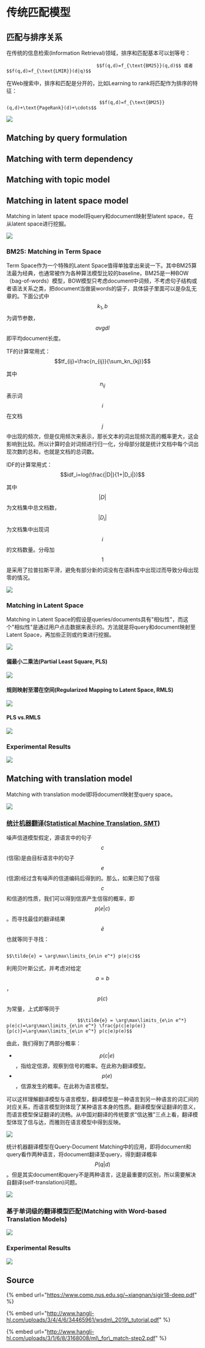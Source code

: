 # 传统匹配模型

## 匹配与排序关系

在传统的信息检索\(Information Retrieval\)领域，排序和匹配基本可以划等号：

                                     $$f(q,d)=f_{\text{BM25}}(q,d)$$ 或者 $$f(q,d)=f_{\text{LMIR}}(d|q)$$

在Web搜索中，排序和匹配是分开的，比如Learning to rank将匹配作为排序的特征：

                                      $$f(q,d)=f_{\text{BM25}}(q,d)+\text{PageRank}(d)+\cdots$$ 

![](../../../.gitbook/assets/timline-jie-tu-20190325150250.png)

## Matching by query formulation

## Matching with term dependency

## Matching with topic model

## Matching in latent space model

Matching in latent space model将query和document映射至latent space，在从latent space进行挖掘。

![](../../../.gitbook/assets/timline-jie-tu-20190325150506.png)

### BM25: Matching in Term Space

Term Space作为一个特殊的Latent Space值得单独拿出来说一下。其中BM25算法最为经典，也通常被作为各种算法模型比较的baseline，BM25是一种BOW（bag-of-words）模型，BOW模型只考虑document中词频，不考虑句子结构或者语法关系之类，把document当做装words的袋子，具体袋子里面可以是杂乱无章的。下面公式中 $$k_1,b$$ 为调节参数， $$avgdl$$ 即平均document长度。

TF的计算常用式： $$tf_{ij}=\frac{n_{ij}}{\sum_kn_{kj}}$$ 

其中 $$n_{ij}$$ 表示词 $$i$$ 在文档 $$j$$ 中出现的频次，但是仅用频次来表示，那长文本的词出现频次高的概率更大，这会影响到比较。所以计算时会对词频进行归一化，分母部分就是统计文档中每个词出现次数的总和，也就是文档的总词数。

IDF的计算常用式： $$idf_i=log(\frac{|D|}{1+|D_i|})$$ 

其中 $$|D|$$ 为文档集中总文档数， $$|D_i|$$ 为文档集中出现词 $$i$$ 的文档数量。分母加 $$1$$ 是采用了拉普拉斯平滑，避免有部分新的词没有在语料库中出现过而导致分母出现零的情况。

![](../../../.gitbook/assets/timline-jie-tu-20190325150908.png)

### Matching in Latent Space

Matching in Latent Space的假设是queries/documents具有"相似性"，而这个"相似性"是通过用户点击数据来表示的。方法就是将query和document映射至Latent Space，再加些正则或约束进行挖掘。

![](../../../.gitbook/assets/timline-jie-tu-20190325155606.png)

#### 偏最小二乘法\(Partial Least Square, PLS\)

![](../../../.gitbook/assets/timline-jie-tu-20190325155838.png)

#### 规则映射至潜在空间\(Regularized Mapping to Latent Space, RMLS\)

![](../../../.gitbook/assets/timline-jie-tu-20190325155907.png)

#### PLS vs.RMLS

![](../../../.gitbook/assets/timline-jie-tu-20190325155932.png)

### Experimental Results

![](../../../.gitbook/assets/timline-jie-tu-20190325161420.png)

## Matching with translation model

Matching with translation model即将document映射至query space。

![](../../../.gitbook/assets/timline-jie-tu-20190325150539.png)

### [统计机器翻译\(Statistical Machine Translation, SMT\)](https://zh.wikipedia.org/wiki/%E7%BB%9F%E8%AE%A1%E6%9C%BA%E5%99%A8%E7%BF%BB%E8%AF%91)

噪声信道模型假定，源语言中的句子 $$c$$ \(信宿\)是由目标语言中的句子 $$e$$ \(信源\)经过含有噪声的信道编码后得到的。那么，如果已知了信宿 $$c$$ 和信道的性质，我们可以得到信源产生信宿的概率，即 $$p(e|c)$$  。而寻找最佳的翻译结果 $$\tilde{e}$$ 也就等同于寻找：

                                                                $$\tilde{e} = \arg\max\limits_{e\in e^*} p(e|c)$$ 

利用贝叶斯公式，并考虑对给定 $$a = b$$ ， $$p(c)$$ 为常量，上式即等同于

                              $$\tilde{e} = \arg\max\limits_{e\in e^*} p(e|c)=\arg\max\limits_{e\in e^*} \frac{p(c|e)p(e)}{p(c)}=\arg\max\limits_{e\in e^*} p(c|e)p(e)$$ 

由此，我们得到了两部分概率：

* $$p(c|e)$$ ，指给定信源，观察到信号的概率。在此称为翻译模型。
* $$p(e)$$ ，信源发生的概率。在此称为语言模型。

可以这样理解翻译模型与语言模型，翻译模型是一种语言到另一种语言的词汇间的对应关系，而语言模型则体现了某种语言本身的性质。翻译模型保证翻译的意义，而语言模型保证翻译的流畅。从中国对翻译的传统要求“信达雅”三点上看，翻译模型体现了信与达，而雅则在语言模型中得到反映。

![](../../../.gitbook/assets/timline-jie-tu-20190325161849.png)

统计机器翻译模型在Query-Document Matching中的应用，即将document和query看作两种语言，将document翻译至query，得到翻译概率 $$P(q|d)$$ 。但是其实document和query不是两种语言，这是最重要的区别，所以需要解决自翻译\(self-translation\)问题。

![](../../../.gitbook/assets/timline-jie-tu-20190325163511.png)

### 基于单词级的翻译模型匹配\(Matching with Word-based Translation Models\)

![](../../../.gitbook/assets/timline-jie-tu-20190325163958.png)

### Experimental Results

![](../../../.gitbook/assets/timline-jie-tu-20190325161339.png)

## Source

{% embed url="https://www.comp.nus.edu.sg/~xiangnan/sigir18-deep.pdf" %}

{% embed url="http://www.hangli-hl.com/uploads/3/4/4/6/34465961/wsdm\_2019\_tutorial.pdf" %}

{% embed url="http://www.hangli-hl.com/uploads/3/1/6/8/3168008/ml\_for\_match-step2.pdf" %}

